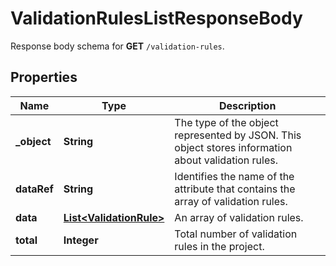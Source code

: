 

# ValidationRulesListResponseBody

Response body schema for **GET** `/validation-rules`.

## Properties

| Name | Type | Description |
|------------ | ------------- | ------------- |
|**_object** | **String** | The type of the object represented by JSON. This object stores information about validation rules. |
|**dataRef** | **String** | Identifies the name of the attribute that contains the array of validation rules. |
|**data** | [**List&lt;ValidationRule&gt;**](ValidationRule.md) | An array of validation rules. |
|**total** | **Integer** | Total number of validation rules in the project. |



